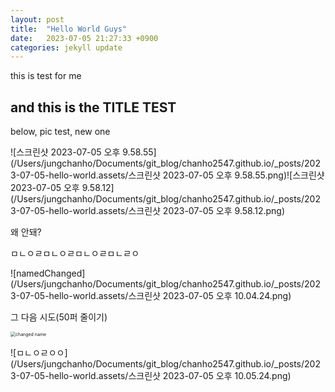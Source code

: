 ```yaml
---
layout: post
title:  "Hello World Guys"
date:   2023-07-05 21:27:33 +0900
categories: jekyll update
---
```


this is test for me
## and this is the TITLE TEST

below, pic test, new one



 ![스크린샷 2023-07-05 오후 9.58.55](/Users/jungchanho/Documents/git_blog/chanho2547.github.io/_posts/2023-07-05-hello-world.assets/스크린샷 2023-07-05 오후 9.58.55.png)![스크린샷 2023-07-05 오후 9.58.12](/Users/jungchanho/Documents/git_blog/chanho2547.github.io/_posts/2023-07-05-hello-world.assets/스크린샷 2023-07-05 오후 9.58.12.png)



왜 안돼?

ㅁㄴㅇㄹㅁㄴㅇㄹㅁㄴㅇㄹㅁㄴㄹㅇ

![namedChanged](/Users/jungchanho/Documents/git_blog/chanho2547.github.io/_posts/2023-07-05-hello-world.assets/스크린샷 2023-07-05 오후 10.04.24.png)



그 다음 시도(50퍼 줄이기)

<img src="/Users/jungchanho/Documents/git_blog/chanho2547.github.io/_posts/2023-07-05-hello-world.assets/스크린샷 2023-07-05 오후 10.04.52.png" alt="changed name" style="zoom:50%;" />





![ㅁㄴㅇㄹㅇㅇ](/Users/jungchanho/Documents/git_blog/chanho2547.github.io/_posts/2023-07-05-hello-world.assets/스크린샷 2023-07-05 오후 10.05.24.png)


